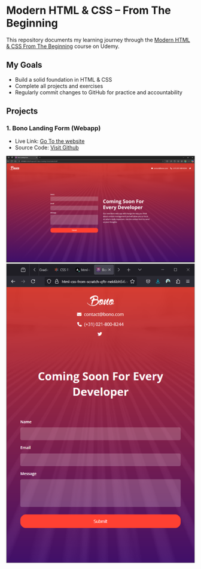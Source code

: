 # Modern HTML & CSS – From The Beginning

This repository documents my learning journey through the [Modern HTML & CSS From The Beginning](https://www.udemy.com/course/modern-html-css-from-the-beginning/) course on Udemy.


## My Goals

- Build a solid foundation in HTML & CSS
- Complete all projects and exercises
- Regularly commit changes to GitHub for practice and accountability

## Projects
### 1. Bono Landing Form (Webapp)
- Live Link: [Go To the website](https://html-css-from-scratch-qftr.vercel.app/)
- Source Code: [Visit Github](https://github.com/capt-farvez/html-css-from-scratch/tree/main/Projects/01-Bono-Landing-Form)

![Project 1- PC View](Screenshots/image-Project1-1.png)
![Project 1- Mobile View](Screenshots/image-Project1-2.png)